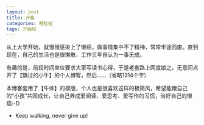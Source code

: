 ```yaml
---
layout: post
title: 开篇
categories: 瞎扯扯
tags: 开始啦
---
```


从上大学开始，就慢慢感染上了懒癌，做事情集中不了精神，常常半途而废。直到现在，自己的生活也是很懒散，工作三年自认为一事无成。

有趣的是，前段时间单位要求大家写读书心得，于是老套路上网度娘之，无意间点开了【飘过的小牛】的个人博客，然后......（省略1314个字）

本博客套用了【牛帅】的模版，个人也是很喜欢这样的极简风，希望能跟自己的“小孩”共同成长，让自己养成爱阅读、爱思考、爱写作的习惯，治好自己的懒癌:-D

* Keep walking, never give up!

